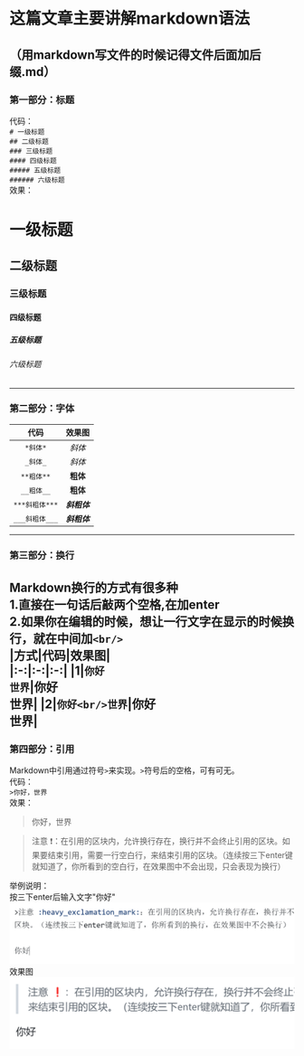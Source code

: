 # 这篇文章主要讲解markdown语法    
（用markdown写文件的时候记得文件后面加后缀.md）
-----

### 第一部分：标题   
代码：    
`# 一级标题`   
`## 二级标题`   
`### 三级标题`   
`#### 四级标题`   
`##### 五级标题`   
`###### 六级标题`   
效果：   
# 一级标题      
## 二级标题      
### 三级标题       
#### 四级标题    
##### 五级标题      
###### 六级标题    
------   

### 第二部分：字体      
|代码|效果图|        
|:----:|:--:|        
|`*斜体*`|*斜体*|   
|`_斜体_`|_斜体_|   
|`**粗体**`|**粗体**|   
|`__粗体__`|__粗体__|    
|`***斜粗体***`|***斜粗体***|   
|`___斜粗体___`|___斜粗体___|   
------

### 第三部分：换行   
Markdown换行的方式有很多种     
1.直接在一句话后敲两个空格,在加enter       
2.如果你在编辑的时候，想让一行文字在显示的时候换行，就在中间加`<br/>`   
|方式|代码|效果图|  
|:-:|:-:|:-:|
|1|`你好  `<br/>`世界`|你好<br/>世界|
|2|`你好<br/>世界`|你好<br/>世界|  
------

### 第四部分：引用    
Markdown中引用通过符号`>`来实现。`>`符号后的空格，可有可无。  
代码：  
`>你好，世界`  
效果：  
>你好，世界

>注意 :heavy_exclamation_mark:：在引用的区块内，允许换行存在，换行并不会终止引用的区块。如果要结束引用，需要一行空白行，来结束引用的区块。（连续按三下enter键就知道了，你所看到的空白行，在效果图中不会出现，只会表现为换行）


举例说明：   
按三下enter后输入文字"你好"    
![按三下enter后输入文字"你好"](https://github.com/Celestinefly/keep-pictures/blob/0b21fccdcecf90918b18be86a591814c54314cdc/%E5%B1%8F%E5%B9%95%E6%88%AA%E5%9B%BE%202023-12-27%20115123.png)    
效果图   
![效果图](https://github.com/Celestinefly/keep-pictures/blob/0b21fccdcecf90918b18be86a591814c54314cdc/%E5%B1%8F%E5%B9%95%E6%88%AA%E5%9B%BE%202023-12-27%20115139.png)
















